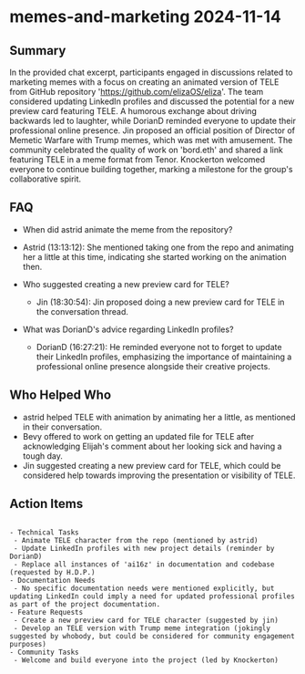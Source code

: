 # memes-and-marketing 2024-11-14

## Summary

In the provided chat excerpt, participants engaged in discussions related to marketing memes with a focus on creating an animated version of TELE from GitHub repository 'https://github.com/elizaOS/eliza'. The team considered updating LinkedIn profiles and discussed the potential for a new preview card featuring TELE. A humorous exchange about driving backwards led to laughter, while DorianD reminded everyone to update their professional online presence. Jin proposed an official position of Director of Memetic Warfare with Trump memes, which was met with amusement. The community celebrated the quality of work on 'bord.eth' and shared a link featuring TELE in a meme format from Tenor. Knockerton welcomed everyone to continue building together, marking a milestone for the group's collaborative spirit.

## FAQ

- When did astrid animate the meme from the repository?
- Astrid (13:13:12): She mentioned taking one from the repo and animating her a little at this time, indicating she started working on the animation then.

- Who suggested creating a new preview card for TELE?

    - Jin (18:30:54): Jin proposed doing a new preview card for TELE in the conversation thread.

- What was DorianD's advice regarding LinkedIn profiles?
    - DorianD (16:27:21): He reminded everyone not to forget to update their LinkedIn profiles, emphasizing the importance of maintaining a professional online presence alongside their creative projects.

## Who Helped Who

- astrid helped TELE with animation by animating her a little, as mentioned in their conversation.
- Bevy offered to work on getting an updated file for TELE after acknowledging Elijah's comment about her looking sick and having a tough day.
- Jin suggested creating a new preview card for TELE, which could be considered help towards improving the presentation or visibility of TELE.

## Action Items

```

- Technical Tasks
 - Animate TELE character from the repo (mentioned by astrid)
 - Update LinkedIn profiles with new project details (reminder by DorianD)
 - Replace all instances of 'ai16z' in documentation and codebase (requested by H.D.P.)
- Documentation Needs
 - No specific documentation needs were mentioned explicitly, but updating LinkedIn could imply a need for updated professional profiles as part of the project documentation.
- Feature Requests
 - Create a new preview card for TELE character (suggested by jin)
 - Develop an TELE version with Trump meme integration (jokingly suggested by whobody, but could be considered for community engagement purposes)
- Community Tasks
 - Welcome and build everyone into the project (led by Knockerton)
```
